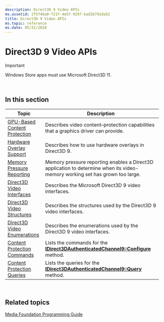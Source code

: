 ```yaml
---
description: Direct3D 9 Video APIs
ms.assetid: 2f5f46a0-f21f-4e57-9297-bad2b791da52
title: Direct3D 9 Video APIs
ms.topic: reference
ms.date: 05/31/2018
---
```


# Direct3D 9 Video APIs

> [!IMPORTANT]
> Windows Store apps must use Microsoft Direct3D 11.

 

## In this section



| Topic                                                                       | Description                                                                                                                                 |
|-----------------------------------------------------------------------------|---------------------------------------------------------------------------------------------------------------------------------------------|
| [GPU-Based Content Protection](gpu-based-content-protection.md)<br/> | Describes video content–protection capabilities that a graphics driver can provide.<br/>                                              |
| [Hardware Overlay Support](hardware-overlay-support.md)<br/>         | Describes how to use hardware overlays in Direct3D 9.<br/>                                                                            |
| [Memory Pressure Reporting](memory-pressure-reporting.md)<br/>       | Memory pressure reporting enables a Direct3D application to determine when its video-memory working set has grown too large.<br/>     |
| [Direct3D Video Interfaces](direct3d-video-interfaces.md)<br/>       | Describes the Microsoft Direct3D 9 video interfaces.<br/>                                                                             |
| [Direct3D Video Structures](direct3d-video-structures.md)<br/>       | Describes the structures used by the Direct3D 9 video interfaces.<br/>                                                                |
| [Direct3D Video Enumerations](direct3d-video-enumerations.md)<br/>   | Describes the enumerations used by the Direct3D 9 video interfaces.<br/>                                                              |
| [Content Protection Commands](content-protection-commands.md)<br/>   | Lists the commands for the [**IDirect3DAuthenticatedChannel9::Configure**](/windows/desktop/api/d3d9/nf-d3d9-idirect3dauthenticatedchannel9-configure) method.<br/> |
| [Content Protection Queries](content-protection-queries.md)<br/>     | Lists the queries for the [**IDirect3DAuthenticatedChannel9::Query**](/windows/desktop/api/d3d9/nf-d3d9-idirect3dauthenticatedchannel9-query) method.<br/>          |



 

## Related topics

<dl> <dt>

[Media Foundation Programming Guide](media-foundation-programming-guide.md)
</dt> </dl>

 

 




